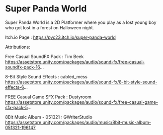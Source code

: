 # Super Panda World

Super Panda World is a 2D Platformer where you play as a lost young boy who got lost in a forest on Halloween night.

  Itch.io Page : https://pyc23.itch.io/super-panda-world

Attributions:

  Free Casual SoundFX Pack : Tim Beek https://assetstore.unity.com/packages/audio/sound-fx/free-casual-soundfx-pack-16...

  8-Bit Style Sound Effects : cabled_mess https://assetstore.unity.com/packages/audio/sound-fx/8-bit-style-sound-effects-6...

  FREE Casual Game SFX Pack : Dustyroom https://assetstore.unity.com/packages/audio/sound-fx/free-casual-game-sfx-pack-5...

  8Bit Music Album - 051321 : GWriterStudio https://assetstore.unity.com/packages/audio/music/8bit-music-album-051321-196147
